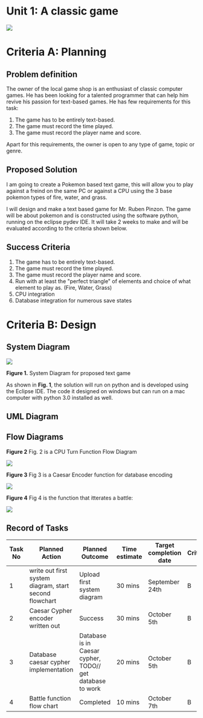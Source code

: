 # Unit 1: A classic game 
![](game.gif)

# Criteria A: Planning

## Problem definition

The owner of the local game shop is an enthusiast of classic computer games. He has been looking for a talented programmer that can help him revive his passion for text-based games. He has few requirements for this task:

1. The game has to be entirely text-based.
2. The game must record the time played.
3. The game must record the player name and score.

Apart for this requirements, the owner is open to any type of game, topic or genre.

## Proposed Solution

I am going to create a Pokemon based text game, this will allow you to play against a freind on the same PC or against a CPU using the 3 base pokemon types of fire, water, and grass.

I will design and make a text based game for Mr. Ruben Pinzon. The game will be about pokemon and is constructed using the software python, running on the eclipse pydev IDE. It will take 2 weeks to make and will be evaluated according to the criteria shown below.

## Success Criteria
1. The game has to be entirely text-based.
2. The game must record the time played.
3. The game must record the player name and score.
4. Run with at least the "perfect triangle" of elements and choice of what element to play as. (Fire, Water, Grass)
5. CPU integration
6. Database integration for numerous save states

# Criteria B: Design

## System Diagram

![](System_Diagram.png)

**Figure 1.** System Diagram for proposed text game

As shown in **Fig. 1**, the solution will run on python and is developed using the Eclipse IDE. The code it designed on windows but can run on a mac computer with python 3.0 installed as well.

## UML Diagram

## Flow Diagrams
**Figure 2**
Fig. 2 is a CPU Turn Function Flow Diagram

![](export_canvas_cpu-command-selection-210922_2204.png)

**Figure 3**
Fig 3 is a Caesar Encoder function for database encoding

![](caesarEncoder.PNG)

**Figure 4**
Fig 4 is the function that itterates a battle:

![](battleDiagram.png)

## Record of Tasks
| Task No | Planned Action                                         | Planned Outcome                                            | Time estimate | Target completion date | Criterion |
|---------|--------------------------------------------------------|------------------------------------------------------------|---------------|------------------------|-----------|
| 1       | write out first system diagram, start second flowchart | Upload first system diagram                                | 30 mins       | September 24th         | B         |
| 2       | Caesar Cypher encoder written out                      | Success                                                    | 30 mins       | October 5th            | B         |
| 3       | Database caesar cypher implementation                  | Database is in Caesar cypher, TODO// get database to work  | 20 mins       | October 5th            | B         |
| 4       | Battle function flow chart                             | Completed                                                  | 10 mins       | October 7th            | B         |
